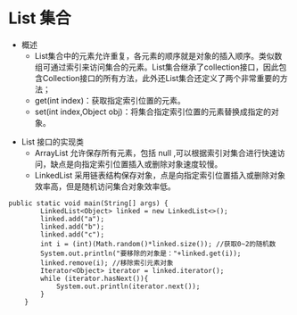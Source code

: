 # List 集合
- 概述
  - List集合中的元素允许重复，各元素的顺序就是对象的插入顺序。类似数组可通过索引来访问集合的元素。List集合继承了collection接口，因此包含Collection接口的所有方法，此外还List集合还定义了两个非常重要的方法；
  - get(int index)：获取指定索引位置的元素。
  - set(int index,Object obj)：将集合指定索引位置的元素替换成指定的对象。
* List 接口的实现类
  * ArrayList 允许保存所有元素，包括 null ,可以根据索引对集合进行快速访问，缺点是向指定索引位置插入或删除对象速度较慢。
  * LinkedList 采用链表结构保存对象，点是向指定索引位置插入或删除对象效率高，但是随机访问集合对象效率低。

```
public static void main(String[] args) {
        LinkedList<Object> linked = new LinkedList<>();
        linked.add("a");
        linked.add("b");
        linked.add("c");
        int i = (int)(Math.random()*linked.size()); //获取0~2的随机数
        System.out.println("要移除的对象是："+linked.get(i));
        linked.remove(i); //移除索引元素对象
        Iterator<Object> iterator = linked.iterator();
        while (iterator.hasNext()){
            System.out.println(iterator.next());
        }
    }
```
